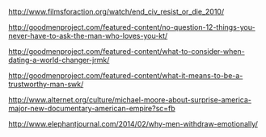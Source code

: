 <a href="http://www.filmsforaction.org/watch/end_civ_resist_or_die_2010/" target="_blank">http://www.filmsforaction.org/watch/end_civ_resist_or_die_2010/</a>

<a href="http://goodmenproject.com/featured-content/no-question-12-things-you-never-have-to-ask-the-man-who-loves-you-kt/" target="_blank">http://goodmenproject.com/featured-content/no-question-12-things-you-never-have-to-ask-the-man-who-loves-you-kt/</a>

<a href="http://goodmenproject.com/featured-content/what-to-consider-when-dating-a-world-changer-jrmk/" target="_blank">http://goodmenproject.com/featured-content/what-to-consider-when-dating-a-world-changer-jrmk/</a>

<a href="http://goodmenproject.com/featured-content/what-it-means-to-be-a-trustworthy-man-swk/" target="_blank">http://goodmenproject.com/featured-content/what-it-means-to-be-a-trustworthy-man-swk/</a>

<a href="http://www.alternet.org/culture/michael-moore-about-surprise-america-major-new-documentary-american-empire?sc=fb" target="_blank">http://www.alternet.org/culture/michael-moore-about-surprise-america-major-new-documentary-american-empire?sc=fb</a>

<a href="http://www.elephantjournal.com/2014/02/why-men-withdraw-emotionally/" target="_blank">http://www.elephantjournal.com/2014/02/why-men-withdraw-emotionally/</a>

